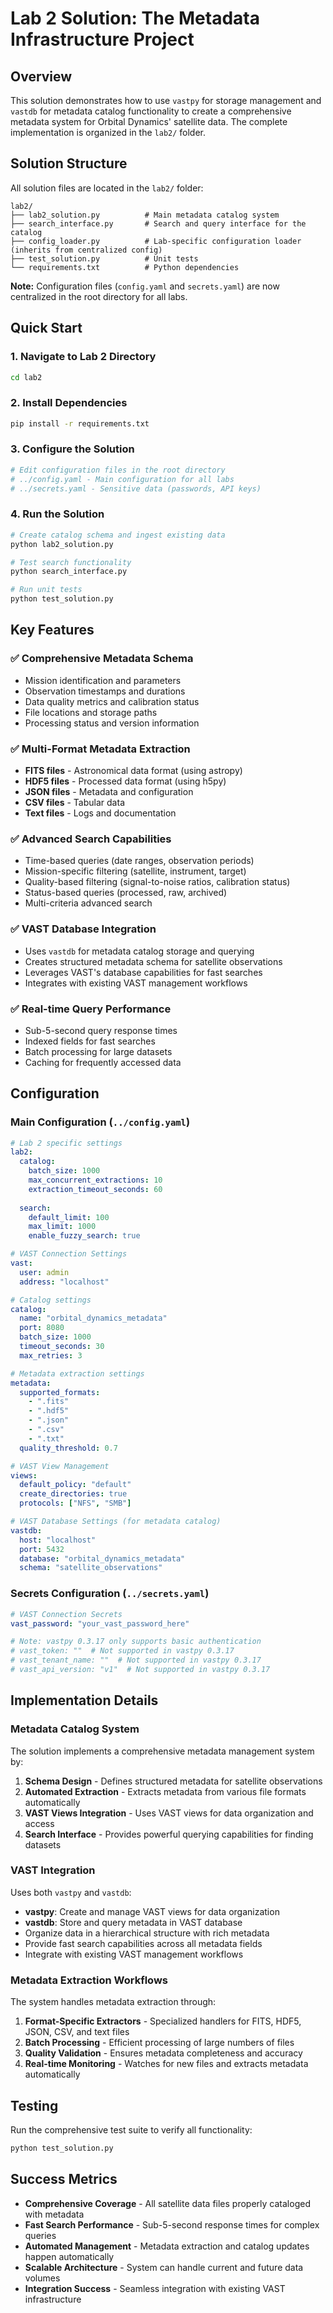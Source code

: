 # Lab 2 Solution: The Metadata Infrastructure Project

## Overview

This solution demonstrates how to use `vastpy` for storage management and `vastdb` for metadata catalog functionality to create a comprehensive metadata system for Orbital Dynamics' satellite data. The complete implementation is organized in the `lab2/` folder.

## Solution Structure

All solution files are located in the `lab2/` folder:

```
lab2/
├── lab2_solution.py          # Main metadata catalog system
├── search_interface.py       # Search and query interface for the catalog
├── config_loader.py          # Lab-specific configuration loader (inherits from centralized config)
├── test_solution.py          # Unit tests
└── requirements.txt          # Python dependencies
```

**Note:** Configuration files (`config.yaml` and `secrets.yaml`) are now centralized in the root directory for all labs.

## Quick Start

### 1. Navigate to Lab 2 Directory
```bash
cd lab2
```

### 2. Install Dependencies
```bash
pip install -r requirements.txt
```

### 3. Configure the Solution
```bash
# Edit configuration files in the root directory
# ../config.yaml - Main configuration for all labs
# ../secrets.yaml - Sensitive data (passwords, API keys)
```

### 4. Run the Solution
```bash
# Create catalog schema and ingest existing data
python lab2_solution.py

# Test search functionality
python search_interface.py

# Run unit tests
python test_solution.py
```

## Key Features

### ✅ Comprehensive Metadata Schema
- Mission identification and parameters
- Observation timestamps and durations
- Data quality metrics and calibration status
- File locations and storage paths
- Processing status and version information

### ✅ Multi-Format Metadata Extraction
- **FITS files** - Astronomical data format (using astropy)
- **HDF5 files** - Processed data format (using h5py)
- **JSON files** - Metadata and configuration
- **CSV files** - Tabular data
- **Text files** - Logs and documentation

### ✅ Advanced Search Capabilities
- Time-based queries (date ranges, observation periods)
- Mission-specific filtering (satellite, instrument, target)
- Quality-based filtering (signal-to-noise ratios, calibration status)
- Status-based queries (processed, raw, archived)
- Multi-criteria advanced search

### ✅ VAST Database Integration
- Uses `vastdb` for metadata catalog storage and querying
- Creates structured metadata schema for satellite observations
- Leverages VAST's database capabilities for fast searches
- Integrates with existing VAST management workflows

### ✅ Real-time Query Performance
- Sub-5-second query response times
- Indexed fields for fast searches
- Batch processing for large datasets
- Caching for frequently accessed data

## Configuration

### Main Configuration (`../config.yaml`)
```yaml
# Lab 2 specific settings
lab2:
  catalog:
    batch_size: 1000
    max_concurrent_extractions: 10
    extraction_timeout_seconds: 60
  
  search:
    default_limit: 100
    max_limit: 1000
    enable_fuzzy_search: true

# VAST Connection Settings
vast:
  user: admin
  address: "localhost"

# Catalog settings
catalog:
  name: "orbital_dynamics_metadata"
  port: 8080
  batch_size: 1000
  timeout_seconds: 30
  max_retries: 3

# Metadata extraction settings
metadata:
  supported_formats:
    - ".fits"
    - ".hdf5"
    - ".json"
    - ".csv"
    - ".txt"
  quality_threshold: 0.7

# VAST View Management
views:
  default_policy: "default"
  create_directories: true
  protocols: ["NFS", "SMB"]

# VAST Database Settings (for metadata catalog)
vastdb:
  host: "localhost"
  port: 5432
  database: "orbital_dynamics_metadata"
  schema: "satellite_observations"
```

### Secrets Configuration (`../secrets.yaml`)
```yaml
# VAST Connection Secrets
vast_password: "your_vast_password_here"

# Note: vastpy 0.3.17 only supports basic authentication
# vast_token: ""  # Not supported in vastpy 0.3.17
# vast_tenant_name: ""  # Not supported in vastpy 0.3.17
# vast_api_version: "v1"  # Not supported in vastpy 0.3.17
```

## Implementation Details

### Metadata Catalog System
The solution implements a comprehensive metadata management system by:
1. **Schema Design** - Defines structured metadata for satellite observations
2. **Automated Extraction** - Extracts metadata from various file formats automatically
3. **VAST Views Integration** - Uses VAST views for data organization and access
4. **Search Interface** - Provides powerful querying capabilities for finding datasets

### VAST Integration
Uses both `vastpy` and `vastdb`:
- **vastpy**: Create and manage VAST views for data organization
- **vastdb**: Store and query metadata in VAST database
- Organize data in a hierarchical structure with rich metadata
- Provide fast search capabilities across all metadata fields
- Integrate with existing VAST management workflows

### Metadata Extraction Workflows
The system handles metadata extraction through:
1. **Format-Specific Extractors** - Specialized handlers for FITS, HDF5, JSON, CSV, and text files
2. **Batch Processing** - Efficient processing of large numbers of files
3. **Quality Validation** - Ensures metadata completeness and accuracy
4. **Real-time Monitoring** - Watches for new files and extracts metadata automatically

## Testing

Run the comprehensive test suite to verify all functionality:

```bash
python test_solution.py
```

## Success Metrics

- **Comprehensive Coverage** - All satellite data files properly cataloged with metadata
- **Fast Search Performance** - Sub-5-second response times for complex queries
- **Automated Management** - Metadata extraction and catalog updates happen automatically
- **Scalable Architecture** - System can handle current and future data volumes
- **Integration Success** - Seamless integration with existing VAST infrastructure 